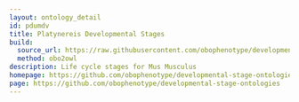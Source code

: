 ```yaml
---
layout: ontology_detail
id: pdumdv
title: Platynereis Developmental Stages
build:
  source_url: https://raw.githubusercontent.com/obophenotype/developmental-stage-ontologies/master/src/pdumdv/pdumdv.obo
  method: obo2owl
description: Life cycle stages for Mus Musculus
homepage: https://github.com/obophenotype/developmental-stage-ontologies/wiki/PdumDv
page: https://github.com/obophenotype/developmental-stage-ontologies
---
```






